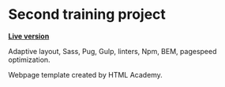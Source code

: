 # Second training project

<strong><a href="https://fairlytales.github.io/projects/barbershop_adaptive/index.html">Live version</a></strong>

Adaptive layout, Sass, Pug, Gulp, linters, Npm, BEM, pagespeed optimization.

Webpage template created by HTML Academy.
